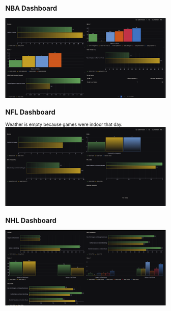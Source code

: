
## NBA Dashboard
![NBA real-time](images/nba_real_time.png)

## NFL Dashboard
Weather is empty because games were indoor that day. 
![NFL real-time](images/nfl_real_time.png)

## NHL Dashboard
![NHL real-time](images/nhl_real_time.png)
